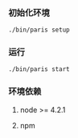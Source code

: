 ### 初始化环境

``` bash
./bin/paris setup
```

### 运行

``` bash
./bin/paris start
```

### 环境依赖

1. node >= 4.2.1
   
2. npm